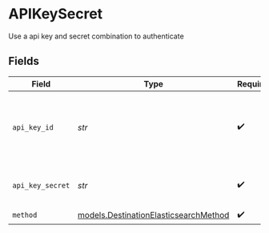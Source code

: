 # APIKeySecret

Use a api key and secret combination to authenticate


## Fields

| Field                                                                                | Type                                                                                 | Required                                                                             | Description                                                                          |
| ------------------------------------------------------------------------------------ | ------------------------------------------------------------------------------------ | ------------------------------------------------------------------------------------ | ------------------------------------------------------------------------------------ |
| `api_key_id`                                                                         | *str*                                                                                | :heavy_check_mark:                                                                   | The Key ID to used when accessing an enterprise Elasticsearch instance.              |
| `api_key_secret`                                                                     | *str*                                                                                | :heavy_check_mark:                                                                   | The secret associated with the API Key ID.                                           |
| `method`                                                                             | [models.DestinationElasticsearchMethod](../models/destinationelasticsearchmethod.md) | :heavy_check_mark:                                                                   | N/A                                                                                  |